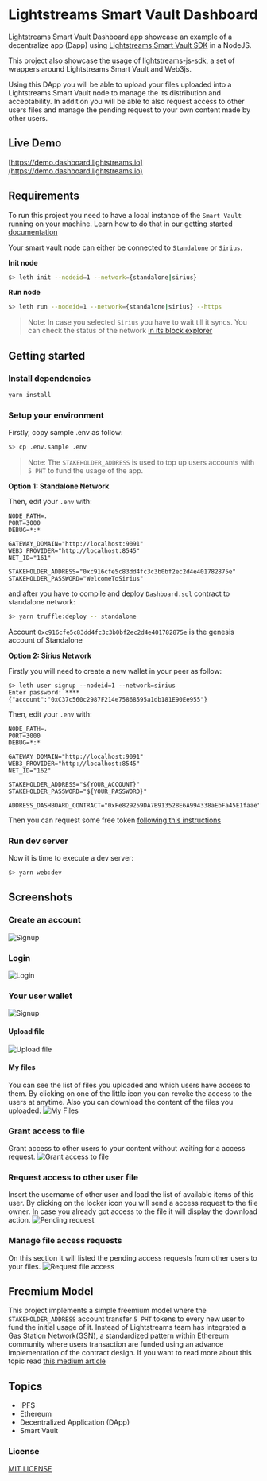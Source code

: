 # Lightstreams Smart Vault Dashboard

Lightstreams Smart Vault Dashboard app showcase an example of a decentralize app (Dapp)
using [Lightstreams Smart Vault SDK](https://docs.lightstreams.network/getting-started/quick-start/)
in a NodeJS.

This project also showcase the usage of [lightstreams-js-sdk](https://github.com/lightstreams-network/lightstreams-js-sdk),
a set of wrappers around Lightstreams Smart Vault and Web3js.

Using this DApp you will be able to upload your files uploaded into a Lightstreams Smart Vault
node to manage the its distribution and acceptability. In addition you will be able
to also request access to other users files and manage the pending request to your own content made by
other users.

## Live Demo

[https://demo.dashboard.lightstreams.io](https://demo.dashboard.lightstreams.io)

## Requirements

To run this project you need to have a local instance of the `Smart Vault` running
on your machine. Learn how to do that in [our getting started documentation](https://docs.lightstreams.network/products-1/smart-vault/getting-started)

Your smart vault node can either be connected to [`Standalone`](https://github.com/lightstreams-network/lightchain#standalone)
or `Sirius`.

**Init node**
```bash
$> leth init --nodeid=1 --network={standalone|sirius}
```

**Run node**
```bash
$> leth run --nodeid=1 --network={standalone|sirius} --https
```

> Note: In case you selected `Sirius` you have to wait till it syncs. You can
check the status of the network [in its block explorer](https://explorer.sirius.lightstreams.io)

## Getting started

### Install dependencies

```bash
yarn install
```

### Setup your environment

Firstly, copy sample .env as follow:
``` bash
$> cp .env.sample .env
```

> Note: The `STAKEHOLDER_ADDRESS` is used to top up users accounts with `5 PHT`
to fund the usage of the app.

**Option 1: Standalone Network**

Then, edit your `.env` with:
```
NODE_PATH=.
PORT=3000
DEBUG=*:*

GATEWAY_DOMAIN="http://localhost:9091"
WEB3_PROVIDER="http://localhost:8545"
NET_ID="161"

STAKEHOLDER_ADDRESS="0xc916cfe5c83dd4fc3c3b0bf2ec2d4e401782875e"
STAKEHOLDER_PASSWORD="WelcomeToSirius"
```

and after you have to compile and deploy `Dashboard.sol` contract to standalone network:

```bash
$> yarn truffle:deploy -- standalone
```

Account `0xc916cfe5c83dd4fc3c3b0bf2ec2d4e401782875e` is the genesis
account of Standalone

**Option 2: Sirius Network**

Firstly you will need to create a new wallet in your peer as follow:
```
$> leth user signup --nodeid=1 --network=sirius
Enter password: ****
{"account":"0xC37c560c2987F214e75868595a1db181E90Ee955"}
```

Then, edit your `.env` with:
```
NODE_PATH=.
PORT=3000
DEBUG=*:*

GATEWAY_DOMAIN="http://localhost:9091"
WEB3_PROVIDER="http://localhost:8545"
NET_ID="162"

STAKEHOLDER_ADDRESS="${YOUR_ACCOUNT}"
STAKEHOLDER_PASSWORD="${YOUR_PASSWORD}"

ADDRESS_DASHBOARD_CONTRACT="0xFe829259DA7B913528E6A994338aEbFa45E1faae"
```

Then you can request some free token [following this instructions](https://docs.lightstreams.network/products-1/smart-vault/getting-started/untitled#get-free-testing-tokens)

### Run dev server

Now it is time to execute a dev server:
```bash
$> yarn web:dev
```

## Screenshots

### Create an account

![Signup](/assets/signup.png?raw=true)

### Login

![Login](/assets/login.png?raw=true)

### Your user wallet

![Signup](/assets/wallet.png?raw=true)

#### Upload file

![Upload file](/assets/upload_file.png?raw=true)

#### My files

You can see the list of files you uploaded and which users have access to them. By clicking
on one of the little icon you can revoke the access to the users at anytime.
Also you can download the content of the files you uploaded.
![My Files](/assets/my_files.png?raw=true)

### Grant access to file

Grant access to other users to your content without waiting for a access request.
![Grant access to file](/assets/grant_access.png?raw=true)


### Request access to other user file

Insert the username of other user and load the list of available items of this user.
By clicking on the locker icon you will send a access request to the file owner. In case
you already got access to the file it will display the download action.
![Pending request](/assets/pending_requests.png?raw=true)

### Manage file access requests

On this section it will listed the pending access requests from other users to your files.
![Request file access](/assets/request_file_access.png?raw=true)


## Freemium Model

This project implements a simple freemium model where the `STAKEHOLDER_ADDRESS` account transfer
`5 PHT` tokens to every new user to fund the initial usage of it. Instead of Lightstreams team has
integrated a Gas Station Network(GSN), a standardized pattern within Ethereum community
 where users transaction are funded using an advance implementation of the contract design. If you want to
read more about this topic read [this medium article](https://medium.com/lightstreams/no-gas-needed-to-interact-with-lightstreams-dapps-41aea98d1089)

## Topics
- IPFS
- Ethereum
- Decentralized Application (DApp)
- Smart Vault

### License
[MIT LICENSE](/LICENSE)
